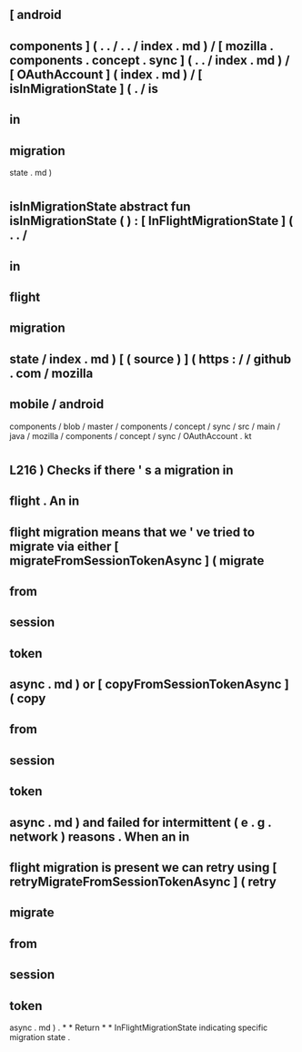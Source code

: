 [
android
-
components
]
(
.
.
/
.
.
/
index
.
md
)
/
[
mozilla
.
components
.
concept
.
sync
]
(
.
.
/
index
.
md
)
/
[
OAuthAccount
]
(
index
.
md
)
/
[
isInMigrationState
]
(
.
/
is
-
in
-
migration
-
state
.
md
)
#
isInMigrationState
abstract
fun
isInMigrationState
(
)
:
[
InFlightMigrationState
]
(
.
.
/
-
in
-
flight
-
migration
-
state
/
index
.
md
)
[
(
source
)
]
(
https
:
/
/
github
.
com
/
mozilla
-
mobile
/
android
-
components
/
blob
/
master
/
components
/
concept
/
sync
/
src
/
main
/
java
/
mozilla
/
components
/
concept
/
sync
/
OAuthAccount
.
kt
#
L216
)
Checks
if
there
'
s
a
migration
in
-
flight
.
An
in
-
flight
migration
means
that
we
'
ve
tried
to
migrate
via
either
[
migrateFromSessionTokenAsync
]
(
migrate
-
from
-
session
-
token
-
async
.
md
)
or
[
copyFromSessionTokenAsync
]
(
copy
-
from
-
session
-
token
-
async
.
md
)
and
failed
for
intermittent
(
e
.
g
.
network
)
reasons
.
When
an
in
-
flight
migration
is
present
we
can
retry
using
[
retryMigrateFromSessionTokenAsync
]
(
retry
-
migrate
-
from
-
session
-
token
-
async
.
md
)
.
*
*
Return
*
*
InFlightMigrationState
indicating
specific
migration
state
.
